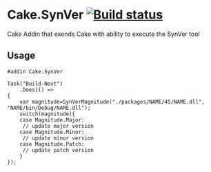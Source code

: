 # Cake.SynVer [![Build status](https://ci.appveyor.com/api/projects/status/7bge00kxk3m4x807/branch/master?svg=true)](https://ci.appveyor.com/project/wallymathieu/cake-semver-fromassembly/branch/master)

Cake Addin that exends Cake with ability to execute the SynVer tool

## Usage 

```
#addin Cake.SynVer
```

```
Task("Build-Next")
    .Does(() =>
{
    var magnitude=SynVerMagnitude("./packages/NAME/45/NAME.dll", "NAME/bin/Debug/NAME.dll");
    switch(magnitude){
    case Magnitude.Major:
     // update major version
    case Magnitude.Minor:
     // update minor version
    case Magnitude.Patch:
     // update patch version
    }
});
```
